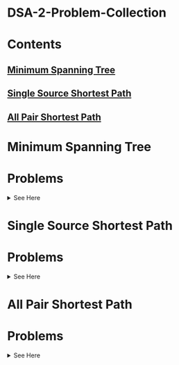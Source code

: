 # DSA-2-Problem-Collection

# Contents

## [Minimum Spanning Tree](#Problems)
## [Single Source Shortest Path](#Problems)
## [All Pair Shortest Path](#Problems)


# Minimum Spanning Tree
# Problems
<details>
<summary>See Here</summary>
    
# Problem 1

>1) A Civil Engineer is given a task to connect n houses with the main electric power station directly or indirectly. The Govt has given him permission to connect exactly n wires to connect all of them. Each of the wires connects either two houses, or a house and the power station. The costs for connecting each of the wires are given.
Since the Civil Engineer is clever enough and tries to make some profit, he made a plan. His plan is to find the best possible connection scheme and the worst possible connection scheme. Then he will report the average of the costs.
Now you are given the task to check whether the Civil Engineer is evil or not. That's why you want to calculate the average before he reports to the Govt.

Original Problem Link : https://lightoj.com/problem/civil-and-evil-engineer<br>
<details>
<summary>Solution</summary>
    
```cpp
#include<bits/stdc++.h>
using namespace std;
#define int long long
class unionfined{
int *parent;
int *Rank;
public:
unionfined(int i){
    parent=new int[i];
    Rank=new int[i];
    for(int j=0;j<i+1;j++){
        parent[j]=j;
        Rank[j]=0;
    }
    }
    int Findparent(int i){
if(parent[i]==i){
    return i;
}
else return parent[i]=Findparent(parent[i]);
}
void unionset(int u,int v){
u=Findparent(u);
v=Findparent(v);
if(Rank[u]<Rank[v]){
    parent[u]=v;
}
else if(Rank[v]<Rank[u]) {
    parent[v]=u;
}
else{
    parent[v]=u;
    Rank[u]++;
}
}
};
class mst{
int minweight;
int k;
public:
    mst(int i){
        k=i;
            }
int getmst(vector<vector<int>>arr1){
    vector<vector<int>>arr=arr1;
    sort(arr.begin(),arr.end());
    minweight=0;
    unionfined x(k);
for(int i=0;i<arr.size();i++){
        int start=x.Findparent(arr[i][1]);
        int finish=x.Findparent(arr[i][2]);
     if(start!=finish){
            minweight+=arr[i][0];
        x.unionset(start,finish);
     }
}
for(int i=0;i<=k;i++){
    if(x.Findparent(i)!=x.Findparent(1)){
        return INT_MAX;
    }
}
return minweight;
}
};
bool cmp1(vector<int>&a,vector<int>&b){
return a[0]>b[0];}
class wst{
int highweight;
int k;
public:
    wst(int i){
        k=i;
            }
int getwst(vector<vector<int>>arr1){
    vector<vector<int>>arr2=arr1;
    sort(arr2.begin(),arr2.end(),cmp1);
    highweight=0;
    unionfined x(k);
for(int i=0;i<arr2.size();i++){
        int start=x.Findparent(arr2[i][1]);
        int finish=x.Findparent(arr2[i][2]);
     if(start!=finish){
            highweight+=arr2[i][0];
        x.unionset(start,finish);
     }
}
for(int i=0;i<=k;i++){
    if(x.Findparent(i)!=x.Findparent(1)){
        return -1;
    }
}
return highweight;
}
};
void solve(){
 int x;
 cin>>x;
 vector<vector<int>>arr;
 while(true){
    int a,b,c;
    cin>>a>>b>>c;
    if(a==0&&b==0&&c==0){
        break;
    }
    arr.push_back({c,a,b});
    }
    mst ab(x);
 int minweight=ab.getmst(arr);
 wst ac(x);
 int highweight=ac.getwst(arr);
 int ans=(minweight+highweight);
 if(ans%2==0){
 cout<<ans/2<<endl;}
 else{
    cout<<ans<<"/2"<<endl;
 }
}


int main(){
 int n;
 cin>>n;
 int i=1;
 while(n--){
        cout<<"Case "<<i<<": ";
        i++;
    solve();
 }
}
```
</details>

# Problem 2
>2)A local charity is trying to gather donations of Ethernet cable. You realize that you probably have a lot of extra cable in your house, and make the decision that you will donate as much cable as you can spare.
You will be given the lengths (in meters) of cables between each pair of rooms in your house. You wish to keep only enough cable so that every pair of rooms in your house is connected by some chain of cables, of any length. The lengths are given in n lines, each having n integers, where n is the number of rooms in your house. The jthinteger of ith line gives the length of the cable between rooms i and j in your house.
If both the jth integer of ithline and the ith integer of jth line are greater than 0, this means that you have two cables connecting rooms iand j, and you can certainly donate at least one of them. If the ithinteger of ith line is greater than 0, this indicates unused cable in room i, which you can donate without affecting your home network in any way. 0 means no cable.
You are not to rearrange any cables in your house; you are only to remove unnecessary ones. Return the maximum total length of cables (in meters) that you can donate. If any pair of rooms is not initially connected by some path, return -1.

Original Problem Link :https://lightoj.com/problem/donation

 <details>
<summary>Solution</summary>
     
```cpp
#include<bits/stdc++.h>
using namespace std;
class unionfined{
int *parent;
int *Rank;
public:
unionfined(int i){
    parent=new int[i];
    Rank=new int[i];
    for(int j=0;j<i;j++){
        parent[j]=j;
        Rank[j]=0;
    }
    }
    int Findparent(int i){
if(parent[i]==i){
    return i;
}
else return parent[i]=Findparent(parent[i]);
}
void unionset(int u,int v){
u=Findparent(u);
v=Findparent(v);
if(Rank[u]<Rank[v]){
    parent[u]=v;
}
else if(Rank[v]<Rank[u]) {
    parent[v]=u;
}
else{
    parent[v]=u;
    Rank[u]++;
}
}
};
class mst{
int minweight;
int k;
public:
    mst(int i){
        k=i;
            }
int getmst(vector<vector<int>>arr1){
    vector<vector<int>>arr=arr1;
    sort(arr.begin(),arr.end());
    minweight=0;
    unionfined x(k);
for(int i=0;i<arr.size();i++){
        int start=x.Findparent(arr[i][1]);
        int finish=x.Findparent(arr[i][2]);
     if(start!=finish){
            minweight+=arr[i][0];
        x.unionset(start,finish);
     }
}
for(int i=0;i<k;i++){
    if(x.Findparent(i)!=x.Findparent(1)){
        return -1;
    }
}
return minweight;
}
};
void solve(){
 int x;
 cin>>x;
 int ans=0;
 vector<vector<int>>arr;
 for(int i=0;i<x;i++){
     for(int j=0;j<x;j++){
    int c;
    cin>>c;
    ans+=c;
    if(c!=0) arr.push_back({c,i,j});
    }
    }
    mst ab(x);
 int minweight=ab.getmst(arr);


   if(minweight!=-1) cout<<ans-minweight<<endl;
   else cout<<minweight<<endl;

}
int main(){
 int n;
 cin>>n;
 int i=1;
 while(n--){
        cout<<"Case "<<i<<": ";
        i++;
    solve();
 }
}
```
</details>

# Problem 3
>3)The government of a certain developing nation wants to improve transportation in one of its most inaccessible areas, in an attempt to attract investment. The region consists of several important locations that must have access to an airport.
Of course, one option is to build an airport in each of these places, but it may turn out to be cheaper to build fewer airports and have roads link them to all of the other locations. Since these are long distance roads connecting major locations in the country (e.g. cities, large villages, industrial areas), all roads are two-way. Also, there may be more than one direct road possible between two areas. This is because there may be several ways to link two areas (e.g. one road tunnels through a mountain while the other goes around it etc.) with possibly differing costs.
A location is considered to have access to an airport either if it contains an airport or if it is possible to travel by road to another location from there that has an airport.
You are given the cost of building an airport and a list of possible roads between pairs of locations and their corresponding costs. The government now needs your help to decide on the cheapest way of ensuring that every location has access to an airport. The aim is to make airport access as easy as possible, so if there are several ways of getting the minimal cost, choose the one that has the most airports.

Original source:https://lightoj.com/problem/air-ports

<details>
<summary>Solution</summary>
    
```cpp
#include<bits/stdc++.h>
using namespace std;
class unionfined{
int *parent;
int *Rank;
public:
unionfined(int i){
    parent=new int[i];
    Rank=new int[i];
    for(int j=1;j<=i;j++){
        parent[j]=j;
        Rank[j]=0;
    }
    }
    int Findparent(int i){
if(parent[i]==i){
    return i;
}
else return parent[i]=Findparent(parent[i]);
}
void unionset(int u,int v){
u=Findparent(u);
v=Findparent(v);
if(Rank[u]<Rank[v]){
    parent[u]=v;
}
else if(Rank[v]<Rank[u]) {
    parent[v]=u;
}
else{
    parent[v]=u;
    Rank[u]++;
}
}
};
class mst{
int minweight;
int k;
public:
    mst(int i){
        k=i;
            }
void getmst(vector<vector<int>>arr1,int y){
    vector<vector<int>>arr=arr1;
    sort(arr.begin(),arr.end());
    minweight=0;
    unionfined x(k);
for(int i=0;i<arr.size();i++){
        int start=x.Findparent(arr[i][1]);
        int finish=x.Findparent(arr[i][2]);
     if(start!=finish){
            minweight+=arr[i][0];
        x.unionset(start,finish);
     }}
   set<int>component;
for(int i=1;i<=k;i++){
component.insert(x.Findparent(i));
}
cout<<minweight+(component.size()*y)<<" "<<component.size()<<endl;
}
};
void solve(){
 int n,x,y;
 cin>>n>>x>>y;
 vector<vector<int>>arr;
 for(int i=0;i<x;i++){
        int a,b,c;
 cin>>a>>b>>c;
 if(c<y) arr.push_back({c,a,b});
    }
    mst ab(n);
 ab.getmst(arr,y);
}
int main(){
 int n;
 cin>>n;
 int i=1;
 while(n--){
        cout<<"Case "<<i<<": ";
        i++;
    solve();
 }
}
```
</details>
            
# Problem 4
>4)Given a set of houses, each with the option of having an independent gas supply incurring a
cost 'gas_supply[i]' or connecting to other houses through bidirectional pipelines with associated
costs 'pipelines[i] = [house1, house2, cost]'. The objective is to minimize the total cost of
ensuring gas supply to all houses, considering both independent gas supplies and pipeline
connections. In other words, we want to find the most cost-effective way to provide gas to all
houses, allowing for a mix of individual gas supplies and interconnected pipelines.

Input <br>
The first input line contains two integers, n and m, representing the number of houses and the
number of bidirectional pipelines. Following that, there is an array gas_supply of length n, where
gas_supply[i] represents the cost of providing independent gas supply to the ith house. The
values should be space-separated. The next m lines each contain three space-separated
integers: house1, house2, and cost (1 <= house1, house2 <= n, 1 <= cost <= 1000). These
values represent the cost of connecting house1 and house2 with a bidirectional pipeline of cost
'cost'

Output<br>
Your program should print a single integer to the standard output, representing the minimum
total cost of ensuring gas supply to all house

Example<br>
| Input | Output|
|--|--|
|4 2   |8|
1 4 4 4
1 4 2
1 2 1  

<details>
<summary>Solution</summary>
    
```cpp
#include<bits/stdc++.h>
using namespace std;
vector<int>arr5(1000,-1);
class unionfined{
int *parent;
int *Rank;
public:
unionfined(int i){
    parent=new int[i+1];
    Rank=new int[i+1];
    for(int j=1;j<=i;j++){
        parent[j]=j;
        Rank[j]=0;
    }
    }
    int Findparent(int i){
if(parent[i]==i){
    return i;
}
else return parent[i]=Findparent(parent[i]);
}
void unionset(int u,int v){
u=Findparent(u);
v=Findparent(v);
if(Rank[u]<Rank[v]){
    parent[u]=v;
}
else if(Rank[v]<Rank[u]) {
    parent[v]=u;
}
else{
    parent[v]=u;
    Rank[u]++;
}
}
};
class mst{
int minweight;
int k;
public:
    mst(int i){
        k=i;
            }
void getmst(vector<vector<int>>arr1){
    vector<vector<int>>arr=arr1;
    sort(arr.begin(),arr.end());
    minweight=0;
    unionfined x(k);
for(int i=0;i<arr.size();i++){
        int start=x.Findparent(arr[i][1]);
        int finish=x.Findparent(arr[i][2]);
     if(start!=finish){
            minweight+=arr[i][0];
        x.unionset(start,finish);
     }}
   set<int>component;
for(int i=1;i<=k;i++){
component.insert(x.Findparent(i));}
for(int i=0;i<component.size();i++){
        int host=INT_MAX;
for(int j=1;j<=k;j++){
    if(x.Findparent(j)==*next(component.begin(),i)){
        if(host>arr5[j]){
        host=arr5[j];
        }
    }
}
minweight+=host;
}
cout<<minweight<<endl;
}
};
void solve(){
 int n,x;
 cin>>n>>x;
 for(int i=1;i<n+1;i++){
    cin>>arr5[i];
 }
 vector<vector<int>>arr;
 for(int i=0;i<x;i++){
        int a,b,c;
 cin>>a>>b>>c;
 if(c>arr5[a]&&arr5[b]<c) {}
 else arr.push_back({c,a,b});
    }
    mst ab(n);
 ab.getmst(arr);
}
int main(){
    solve();
}
```
</details>

# Problem 5

>5)Your job is to establish an efficient water supply network for every residence within a
city. Let us conceptualize this city as a 2D plane, where each house is positioned using
coordinates. You are provided with an array, named 'houses,' representing the
coordinates of houses in the city, denoted as houses[i] = [xi, yi]. The required pipe to
connect two houses, [xi, yi] and [xj, yj], is determined by the Manhattan distance
between them: |xi - xj| + |yi - yj|, where |val| denotes the absolute value of val.
Your objective is to calculate the minimum cost needed to connect all houses for an
efficient water supply. All houses are considered connected if there exists exactly one
simple path between any two houses.
Assuming all distances are measured in kilometers, the cost for purchasing each kilometer of
pipe is 1 taka.
  
Input<br>

The first input line contains one integer n, representing the number of houses. Following
that, there are n lines describing the house positions. Each line consists of two integers,
x and y, where x and y represent the two coordinates of the house position

Output<br>

Print the minimum cost of establishing such a pipeline.

Example:<br>

|Input|output|
|--|--|
5
|0 0  |20|
2 2
3 10
5 2
<details>
<summary>Solution</summary>
    
```cpp
#include<bits/stdc++.h>
using namespace std;
class unionfined{
int *parent;
int *Rank;
public:
unionfined(int i){
    parent=new int[i];
    Rank=new int[i];
    for(int j=0;j<i;j++){
        parent[j]=j;
        Rank[j]=0;
    }
    }
    int Findparent(int i){
if(parent[i]==i){
    return i;
}
else return parent[i]=Findparent(parent[i]);
}
void unionset(int u,int v){
u=Findparent(u);
v=Findparent(v);
if(Rank[u]<Rank[v]){
    parent[u]=v;
}
else if(Rank[v]<Rank[u]) {
    parent[v]=u;
}
else{
    parent[v]=u;
    Rank[u]++;
}
}

};
class mst{
int minweight;
int k;
public:
    mst(int i){
        k=i;
            }
int getmst(vector<vector<int>>arr,int del,int take){
    minweight=0;
    unionfined x(k);
    if(take!=-1){
        x.unionset(arr[take][1],arr[take][2]);
        minweight+=arr[take][0];
    }
for(int i=0;i<arr.size();i++){
        if(i!=del){
        int start=x.Findparent(arr[i][1]);
        int finish=x.Findparent(arr[i][2]);
     if(start!=finish){
            minweight+=arr[i][0];
        x.unionset(start,finish);
     }
}
}
for(int i=0;i<k;i++){
    if(x.Findparent(i)!=x.Findparent(0)){
        return INT_MAX;
    }
}
return minweight;
}
};
void check(int n){

    vector<vector<int>>arr;
for(int i=0;i<n;i++){
    int x,y,z;
    cin>>x>>y;
    arr.push_back({x,y,i});
}
vector<vector<int>>arr2;
for(int i=0;i<n;i++){
    for(int j=0;j<n;j++){
        if(j!=i){
            int val=abs(arr[i][0]-arr[j][0])+abs(arr[i][1]-arr[j][1]);
            arr2.push_back({val,i,j});
        }
    }
}
sort(arr2.begin(),arr2.end());

    mst a(n);
int weight=a.getmst(arr2,-1,-1);
cout<<weight<<endl;
}
int main(){
 int n;
 cin>>n;
 check(n);

}
```
</details>
     </details>

# Single Source Shortest Path
# Problems
<details>
<summary>See Here</summary>
    
# Problem 1
>1)I am going to my home. There are many cities and many bi-directional roads between them. The cities are numbered from 0 to n-1 and each road has a cost. There are m roads.
You are given the number of my city t where I belong.
Now from each city you have to find the minimum cost to go to my city. The cost is defined by the cost of the maximum road you have used to go to my city.

Original Link:https://lightoj.com/problem/country-roads
<details>
<summary>Solution</summary>
    
```cpp
#include<bits/stdc++.h>
using namespace std;
void dijkstra(vector<pair<int,int>>*graph,int num,int source){
vector<int>visited(num,0);
priority_queue<pair<int,int>,vector<pair<int,int>>,greater<pair<int,int>>>Q;
vector<int>dist(num,INT_MAX);
 Q.push({0,source});
 dist[source]=0;
 while(!Q.empty()){
int u=Q.top().second;
Q.pop();
    for(auto a:graph[u]){
            if(a.first>=dist[u]){
                     if(dist[a.second]>a.first){
                dist[a.second]=a.first;
                Q.push({dist[a.second],a.second});
    }
}
else{
     if(dist[a.second]>dist[u]){
                dist[a.second]=dist[u];
                Q.push({dist[a.second],a.second});
    }
}
}
 }
 for(int i=0;i<num;i++){
    if(dist[i]!=INT_MAX)cout<<dist[i]<<endl;
    else cout<<"Impossible"<<endl;
 }
}
void solve(){
  int n,m;
cin>>n>>m;
vector<pair<int,int>>graph[n];
for(int i=0;i<m;i++){
    int x,y,z;
    cin>>x>>y>>z;
    graph[x].push_back({z,y});
    graph[y].push_back({z,x});
}
int source;
cin>>source;
dijkstra(graph,n,source);


}
int main(){
  int n;
  cin>>n;
  int i=1;
  while (n--){
        cout<<"Case "<<i<< ":"<<endl;
        i++;
    solve();
  }
}
```
</details>

# Problem 2
>2)Tanvir returned home from the contest and got angry after seeing his room dusty. Who likes to see a dusty room after a mind boggling programming contest? After checking a bit he found that there is no brush in him room. So, he called Atiq to get a brush. But as usual Atiq refused to come. So, Tanvir decided to go to Atiq's house.
The city they live in is divided by some junctions. The junctions are connected by two way roads. They live in different junctions. And they can go to one junction to using the given roads only.
Now you are given the map of the city and the distances of the roads. You have to find the minimum distance Tanvir has to travel to reach Atiq's house.

Original link:https://lightoj.com/problem/brush-5
<details>
<summary>Solution</summary>
    
```cpp
    #include<bits/stdc++.h>
using namespace std;
void dijkstra(vector<pair<int,int>>*graph,int num,int source,int dest){
vector<int>visited(num,0);
priority_queue<pair<int,int>,vector<pair<int,int>>,greater<pair<int,int>>>Q;
vector<int>dist(num,INT_MAX);
 Q.push({0,source});
 dist[source]=0;
 while(!Q.empty()){
int u=Q.top().second;
Q.pop();
    for(auto a:graph[u]){
            if(dist[a.second]>a.first+dist[u]){
                dist[a.second]=a.first+dist[u];
                Q.push({dist[a.second],a.second});
    }
}
 }

if(dist[dest]!=INT_MAX)cout<<dist[dest]<<endl;
else cout<<"Impossible"<<endl;
}
void solve(){
int n,m;
cin>>n>>m;
vector<pair<int,int>>graph[n+1];
for(int i=0;i<m;i++){
    int x,y,z;
    cin>>x>>y>>z;
    graph[x].push_back({z,y});
    graph[y].push_back({z,x});
}
dijkstra(graph,n+1,1,n);

}
int main(){
int n;
cin>>n;
int i=1;
while(n--){
        cout<<"Case "<<i<<":";
     i++;
    solve();
}
}
  ```
</details>

# Problem 3
>3)Dhaka city is getting crowded and noisy everyday. Certain roads always remain blocked for congestion. In order to convince people avoid shortest routes as it's the number one reason for roads crowded; the city authority has come up with a new plan.
Each junction of the city is marked with a positive integer (≤ 20) denoting the busy-ness of the junction. Whenever someone goes from one junction (the source junction) to another (the destination junction), the city authority gets an amount of money (busy-ness of destination - busy-ness of source)3 (that means the cube of the difference) from the traveler.
Now, the authority has appointed you to find the minimum total amount that can be earned when someone goes from a certain junction (the zero point) to several others.

Original source:https://lightoj.com/problem/extended-traffic
<details>
<summary>Solution</summary>
    
```cpp
#include<bits/stdc++.h>
using namespace std;
void dijkstra(vector<pair<int,int>>*graph,int num,int source,int dest){
vector<int>visited(num,0);
priority_queue<pair<int,int>,vector<pair<int,int>>,greater<pair<int,int>>>Q;
vector<int>dist(num,INT_MAX);
 Q.push({0,source});
 dist[source]=0;
 while(!Q.empty()){
int u=Q.top().second;
Q.pop();
    for(auto a:graph[u]){
            if(dist[a.second]>a.first+dist[u]){
                dist[a.second]=a.first+dist[u];
                Q.push({dist[a.second],a.second});
    }
}
 }
int x;
cin>>x;
for(int i=0;i<x;i++){
    int y;
    cin>>y;
    if(dist[y]>=3)cout<<dist[y]<<endl;
    else cout<<"?"<<endl;
}
}
void solve(){
int n,m;
cin>>n;
vector<int>arr(n+1);
for(int i=1;i<=n;i++){
    int x;
    cin>>x;
    arr[i]=x;
}
cin>>m;
vector<pair<int,int>>graph[n+1];
for(int i=0;i<m;i++){
    int x,y,z;
    cin>>x>>y;
    z=(arr[y]-arr[x])*(arr[y]-arr[x])*(arr[y]-arr[x]);
    graph[x].push_back({z,y});
}
dijkstra(graph,n+1,1,n);

}
int main(){
int n;
cin>>n;
int i=1;
while(n--){
        cout<<"Case "<<i<<":"<<endl;
     i++;
    solve();
}
}
```
</details>

 </details>

# All Pair Shortest Path
# Problems
<details>
<summary>See Here</summary>
</details>

